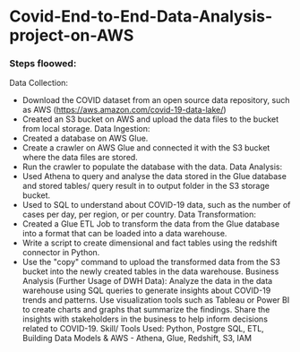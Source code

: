 # Covid-End-to-End-Data-Analysis-project-on-AWS

### Steps floowed:
Data Collection:
-	Download the COVID dataset from an open source data repository, such as AWS (https://aws.amazon.com/covid-19-data-lake/)
-	Created an S3 bucket on AWS and upload the data files to the bucket from local storage.
Data Ingestion:
-	Created a database on AWS Glue.
-	Create a crawler on AWS Glue and connected it with the S3 bucket where the data files are stored.
-	Run the crawler to populate the database with the data.
Data Analysis:
-	Used Athena to query and analyse the data stored in the Glue database and stored tables/ query result in to output folder in the S3 storage bucket.
-	Used to SQL to understand about COVID-19 data, such as the number of cases per day, per region, or per country.
Data Transformation:
-	Created a Glue ETL Job to transform the data from the Glue database into a format that can be loaded into a data warehouse.
-	Write a script to create dimensional and fact tables using the redshift connector in Python.
-	Use the "copy" command to upload the transformed data from the S3 bucket into the newly created tables in the data warehouse.
Business Analysis (Further Usage of DWH Data):
Analyze the data in the data warehouse using SQL queries to generate insights about COVID-19 trends and patterns.
Use visualization tools such as Tableau or Power BI to create charts and graphs that summarize the findings.
Share the insights with stakeholders in the business to help inform decisions related to COVID-19.
Skill/ Tools Used: Python, Postgre SQL, ETL, Building Data Models & AWS - Athena, Glue, Redshift, S3, IAM

